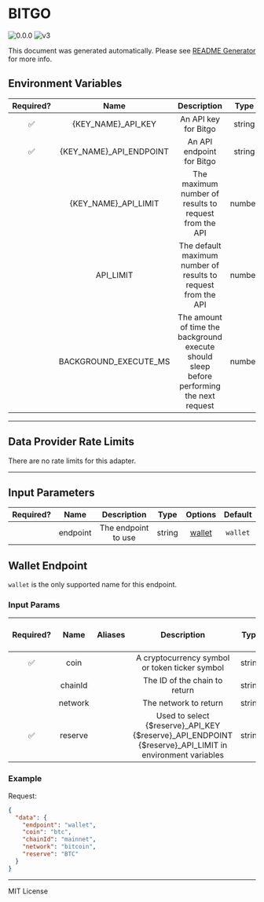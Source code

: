 # BITGO

![0.0.0](https://img.shields.io/github/package-json/v/smartcontractkit/external-adapters-js?filename=packages/sources/bitgo/package.json) ![v3](https://img.shields.io/badge/framework%20version-v3-blueviolet)

This document was generated automatically. Please see [README Generator](../../scripts#readme-generator) for more info.

## Environment Variables

| Required? |           Name           |                                        Description                                        |  Type  | Options | Default |
| :-------: | :----------------------: | :---------------------------------------------------------------------------------------: | :----: | :-----: | :-----: |
|    ✅     |   {KEY_NAME}\_API_KEY    |                                   An API key for Bitgo                                    | string |         |         |
|    ✅     | {KEY_NAME}\_API_ENDPOINT |                                 An API endpoint for Bitgo                                 | string |         |         |
|           |  {KEY_NAME}\_API_LIMIT   |                   The maximum number of results to request from the API                   | number |         |         |
|           |        API_LIMIT         |               The default maximum number of results to request from the API               | number |         |  `100`  |
|           |  BACKGROUND_EXECUTE_MS   | The amount of time the background execute should sleep before performing the next request | number |         | `40000` |

---

## Data Provider Rate Limits

There are no rate limits for this adapter.

---

## Input Parameters

| Required? |   Name   |     Description     |  Type  |          Options           | Default  |
| :-------: | :------: | :-----------------: | :----: | :------------------------: | :------: |
|           | endpoint | The endpoint to use | string | [wallet](#wallet-endpoint) | `wallet` |

## Wallet Endpoint

`wallet` is the only supported name for this endpoint.

### Input Params

| Required? |  Name   | Aliases |                                                Description                                                |  Type  |       Options        |  Default  | Depends On | Not Valid With |
| :-------: | :-----: | :-----: | :-------------------------------------------------------------------------------------------------------: | :----: | :------------------: | :-------: | :--------: | :------------: |
|    ✅     |  coin   |         |                              A cryptocurrency symbol or token ticker symbol                               | string |                      |           |            |                |
|           | chainId |         |                                       The ID of the chain to return                                       | string | `mainnet`, `testnet` | `mainnet` |            |                |
|           | network |         |                                           The network to return                                           | string |                      | `bitcoin` |            |                |
|    ✅     | reserve |         | Used to select {$reserve}_API_KEY {$reserve}\_API_ENDPOINT {$reserve}\_API_LIMIT in environment variables | string |                      |           |            |                |

### Example

Request:

```json
{
  "data": {
    "endpoint": "wallet",
    "coin": "btc",
    "chainId": "mainnet",
    "network": "bitcoin",
    "reserve": "BTC"
  }
}
```

---

MIT License
